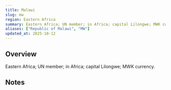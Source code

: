 ```yaml
---
title: Malawi
slug: mw
region: Eastern Africa
summary: Eastern Africa; UN member; in Africa; capital Lilongwe; MWK currency.
aliases: ["Republic of Malawi", "MW"]
updated_at: 2025-10-12
---
```


## Overview

Eastern Africa; UN member; in Africa; capital Lilongwe; MWK currency.

## Notes

<!-- Add your first note below -->

